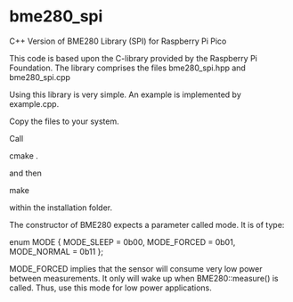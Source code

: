 # bme280_spi
C++ Version of BME280 Library (SPI) for Raspberry Pi Pico

This code is based upon the C-library provided by the Raspberry Pi Foundation.
The library comprises the files bme280_spi.hpp and bme280_spi.cpp

Using this library is very simple. An example is implemented by example.cpp.

Copy the files to your system.

Call 
  
  cmake .
 
and then

  make
  
within the installation folder.

The constructor of BME280 expects a parameter called mode. 
It is of type:

enum MODE {     MODE_SLEEP = 0b00,
                MODE_FORCED = 0b01,
                MODE_NORMAL = 0b11   };
                
MODE_FORCED implies that  the sensor will consume very low  power between measurements. 
It only will wake up when BME280::measure() is called. Thus, use this mode for low
power applications.
